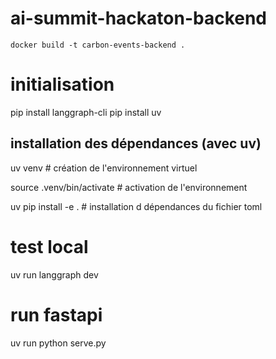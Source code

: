 # ai-summit-hackaton-backend

```
docker build -t carbon-events-backend .
```


# initialisation
pip install langgraph-cli
pip install uv

## installation des dépendances (avec uv)
uv venv # création de l'environnement virtuel 

source .venv/bin/activate # activation de l'environnement

uv pip install -e . # installation d dépendances du fichier toml


# test local
uv run langgraph dev


# run fastapi
uv run python serve.py